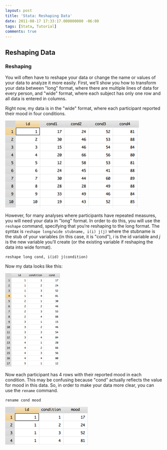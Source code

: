 ```yaml
---
layout: post
title: 'Stata: Reshaping Data'
date: 2011-08-17 17:33:17.000000000 -06:00
tags: [Stata, Tutorial]
comments: true
---
```

## Reshaping Data

### Reshaping

You will often have to reshape your data or change the name or values of your data to analyze it more easily. First, we’ll show you how to transform your data between "long" format, where there are multiple lines of data for every person, and "wide" format, where each subject has only one row and all data is entered in columns.

Right now, my data is in the "wide" format, where each participant reported their mood in four conditions.

![Reshaping.wideformat.png](/assets/Reshaping_wideformat.png)

However, for many analyses where participants have repeated measures, you will need your data in "long" format. In order to do this, you will use the `reshape` command, specifying that you’re reshaping to the long format. The syntax is `reshape long/wide stubname, i(i) j(j)` where the stubname is the stub of your variables (in this case, it is "cond"), *i* is the id variable and *j* is the new variable you’ll create (or the existing variable if reshaping the data into wide format).

	reshape long cond, i(id) j(condition)

Now my data looks like this:

![Reshaping.longformat-176x300.png](/assets/Reshaping_longformat-176x300.png)

Now each participant has 4 rows with their reported mood in each condition. This may be confusing because "cond" actually reflects the value for mood in this data. So, in order to make your data more clear, you can use the `rename` command.

	rename cond mood

![rename.condition.png](/assets/rename_condition.png)

